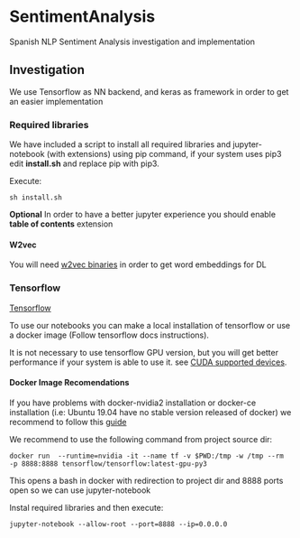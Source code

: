 # SentimentAnalysis
Spanish NLP Sentiment Analysis investigation and implementation

## Investigation
We use Tensorflow as NN backend, and keras as framework in order to get an easier implementation

### Required libraries
We have included a script to install all required libraries and jupyter-notebook (with extensions) using pip command, if your system uses pip3 edit **install.sh** and replace pip with pip3.

Execute:

`sh install.sh`

**Optional** In order to have a better jupyter experience you should enable **table of contents** extension

#### W2vec

You will need [w2vec binaries](http://crscardellino.github.io/SBWCE/) in order to get word embeddings for DL

### Tensorflow
[Tensorflow](https://www.tensorflow.org/)

To use our notebooks you can make a local installation of tensorflow or use a docker image (Follow tensorflow docs instructions).

It is not necessary to use tensorflow GPU version, but you will get better performance if your system is able to use it. see [CUDA supported devices](https://developer.nvidia.com/cuda-gpus).

#### Docker Image Recomendations

If you have problems with docker-nvidia2 installation or docker-ce installation (i.e: Ubuntu 19.04 have no stable version released of docker) we recommend to follow this [guide](https://www.pugetsystems.com/labs/hpc/How-To-Install-Docker-and-NVIDIA-Docker-on-Ubuntu-19-04-1460/)

We recommend to use the following command from project source dir:

`docker run  --runtime=nvidia -it --name tf -v $PWD:/tmp -w /tmp --rm  -p 8888:8888 tensorflow/tensorflow:latest-gpu-py3`

This opens a bash in docker with redirection to project dir and 8888 ports open so we can use jupyter-notebook

Instal required libraries and then execute: 

`jupyter-notebook --allow-root --port=8888 --ip=0.0.0.0`
